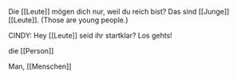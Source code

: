 Die [[Leute]] mögen dich nur, weil du reich bist?
Das sind [[Junge]] [[Leute]]. (Those are young people.)

CINDY: Hey [[Leute]] seid ihr startklar? Los gehts!  


die [[Person]]

Man, [[Menschen]]